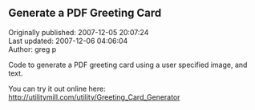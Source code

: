 ## Generate a PDF Greeting Card  
Originally published: 2007-12-05 20:07:24  
Last updated: 2007-12-06 04:06:04  
Author: greg p  
  
Code to generate a PDF greeting card using a user specified image, and text.

You can try it out online here: http://utilitymill.com/utility/Greeting_Card_Generator